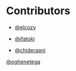 # Contributors
-  [@elcozy](https://github.com/elcozy)

-  [@ifatoki](https://github.com/ifatoki)

- [@chideraani](https://github.com/chideraani)

 [@oghenetega](https://github.com/Tegadaniel)
